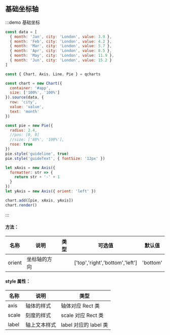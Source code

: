 ## 基础坐标轴

:::demo 基础坐标

```javascript
const data = [
  { month: 'Jan', city: 'London', value: 3.9 },
  { month: 'Feb', city: 'London', value: 4.2 },
  { month: 'Mar', city: 'London', value: 5.7 },
  { month: 'Apr', city: 'London', value: 8.5 },
  { month: 'May', city: 'London', value: 11.9 },
  { month: 'Jun', city: 'London', value: 15.2 }
]

const { Chart, Axis, Line, Pie } = qcharts

const chart = new Chart({
  container: '#app',
  size: ['100%', '100%']
}).source(data, {
  row: 'city',
  value: 'value',
  text: 'month'
})

const pie = new Pie({
  radius: 2.4,
  //pos: [0, 0]
  //size: ['80%', '100%'],
  rose: true
})
pie.style('guideline', true)
pie.style('guideText', { fontSize: '12px' })

let xAxis = new Axis({
  formatter: str => {
    return str + '-' + 1
  }
})
let yAxis = new Axis({ orient: 'left' })

chart.add([pie, xAxis, yAxis])
chart.render()
```

:::

#### 方法：

| 名称   | 说明         | 类型 | 可选值                          | 默认值   |
| ------ | ------------ | ---- | ------------------------------- | -------- |
| orient | 坐标轴的方向 |      | ['top','right','bottom','left'] | 'bottom' |

#### style 属性：

| 名称  | 说明         | 类型                  |
| ----- | ------------ | --------------------- |
| axis  | 轴体的样式   | 轴体对应 Rect 类      |
| scale | 刻度的样式   | scale 对应 Rect 类    |
| label | 轴上文本样式 | label 对应的 label 类 |
